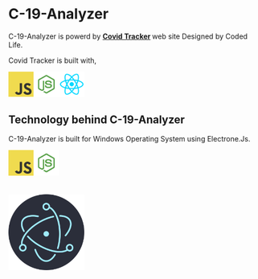 # C-19-Analyzer

C-19-Analyzer is powerd by <b> [Covid Tracker](https://sl-covid-app.supunhd96.vercel.app) </b> web site Designed by Coded Life.

Covid Tracker is built with,

<img src="https://github.com/vae97/C-19-Analyzer/blob/main/logo/js.png" width="10%" ><img src="https://github.com/vae97/C-19-Analyzer/blob/main/logo/node.png" width="10%" ><img src="https://github.com/vae97/C-19-Analyzer/blob/main/logo/react.png" width="10%" >










## Technology behind <b>C-19-Analyzer</b>

C-19-Analyzer is built for Windows Operating System using Electrone.Js.

<img src="https://github.com/vae97/C-19-Analyzer/blob/main/logo/js.png" width="10%" ><img src="https://github.com/vae97/C-19-Analyzer/blob/main/logo/node.png" width="10%" >
<br>
<br>
<br>
<img src="https://github.com/vae97/C-19-Analyzer/blob/main/logo/electron.png" width="30%" >
